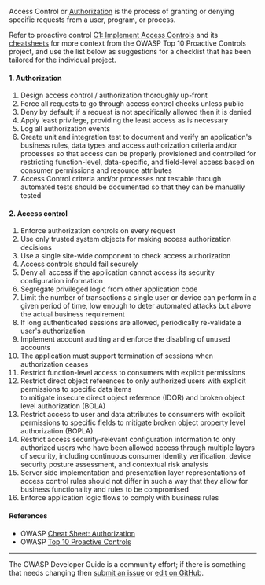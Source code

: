 Access Control or [Authorization][csauthz] is the process of granting or denying specific requests
from a user, program, or process.

Refer to proactive control [C1: Implement Access Controls][control1] and its [cheatsheets][csproactive-c7]
for more context from the OWASP Top 10 Proactive Controls project,
and use the list below as suggestions for a checklist that has been tailored for the individual project.

#### 1. Authorization

1. Design access control / authorization thoroughly up-front
2. Force all requests to go through access control checks unless public
3. Deny by default; if a request is not specifically allowed then it is denied
4. Apply least privilege, providing the least access as is necessary
5. Log all authorization events
6. Create unit and integration test to document and verify an application's business rules, data types and access
   authorization criteria and/or processes so that access can be properly provisioned and controlled for restricting
   function-level, data-specific, and field-level access based on consumer permissions and resource attributes
7. Access Control criteria and/or processes not testable through automated tests should be documented so that they
   can be manually tested

#### 2. Access control

1. Enforce authorization controls on every request
2. Use only trusted system objects for making access authorization decisions
3. Use a single site-wide component to check access authorization
4. Access controls should fail securely
5. Deny all access if the application cannot access its security configuration information
6. Segregate privileged logic from other application code
7. Limit the number of transactions a single user or device can perform in a given period of time,
    low enough to deter automated attacks but above the actual business requirement
8. If long authenticated sessions are allowed, periodically re-validate a user's authorization
9. Implement account auditing and enforce the disabling of unused accounts
10. The application must support termination of sessions when authorization ceases
11. Restrict function-level access to consumers with explicit permissions
12. Restrict direct object references to only authorized users with explicit permissions to specific data items  
    to mitigate insecure direct object reference (IDOR) and broken object level authorization (BOLA)
13. Restrict access to user and data attributes to consumers with explicit permissions to specific fields to mitigate broken
    object property level authorization (BOPLA)
14. Restrict access security-relevant configuration information to only authorized users who have been allowed access through
    multiple layers of security, including continuous consumer identity verification, device security posture assessment, and
    contextual risk analysis
15. Server side implementation and presentation layer representations of access control rules should not differ in such a way
    that they allow for business functionality and rules to be compromised
16. Enforce application logic flows to comply with business rules

#### References

* OWASP [Cheat Sheet: Authorization][csauthz]
* OWASP [Top 10 Proactive Controls][proactive10]

----

The OWASP Developer Guide is a community effort; if there is something that needs changing
then [submit an issue][issue060207] or [edit on GitHub][edit060207].

[csproactive-c7]: https://cheatsheetseries.owasp.org/IndexProactiveControls.html#c7-enforce-access-controls
[control1]: https://top10proactive.owasp.org/the-top-10/c1-accesscontrol/
[csauthz]: https://cheatsheetseries.owasp.org/cheatsheets/Authorization_Cheat_Sheet
[edit060207]: https://github.com/OWASP/DevGuide/blob/main/docs/en/04-design/02-web-app-checklist/07-access-controls.md
[issue060207]: https://github.com/OWASP/DevGuide/issues/new?labels=enhancement&template=request.md&title=Update:%2004-design/02-web-app-checklist/07-access-controls
[proactive10]: https://top10proactive.owasp.org/
